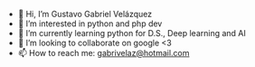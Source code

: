 - 👋 Hi, I’m Gustavo Gabriel Velázquez
- 👀 I’m interested in python and php dev
- 🌱 I’m currently learning python for  D.S., Deep learning and AI
- 💞️ I’m looking to collaborate on google <3
- 📫 How to reach me: gabrivelaz@hotmail.com

<!---
GustavoVelazquezSaavedra/GustavoVelazquezSaavedra is a ✨ special ✨ repository because its `README.md` (this file) appears on your GitHub profile.
You can click the Preview link to take a look at your changes.
--->
